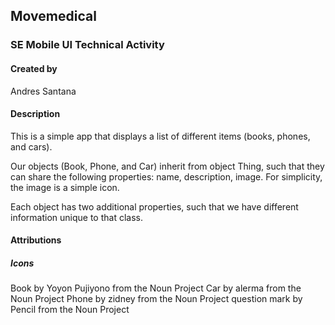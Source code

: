## Movemedical

### SE Mobile UI Technical Activity

#### Created by
Andres Santana

#### Description

This is a simple app that displays a list of different items (books, phones, and cars).

Our objects (Book, Phone, and Car) inherit from object Thing, such that they can share the following properties: name, description, image. For simplicity, the image is a simple icon.

Each object has two additional properties, such that we have different information unique to that class.

#### Attributions
##### Icons

Book by Yoyon Pujiyono from the Noun Project
Car by alerma from the Noun Project
Phone by zidney from the Noun Project
question mark by Pencil from the Noun Project



